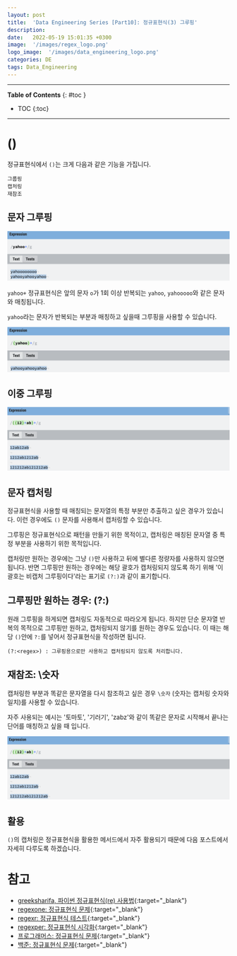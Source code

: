 ```yaml
---
layout: post
title:  'Data Engineering Series [Part10]: 정규표현식(3) 그루핑'
description: 
date:   2022-05-19 15:01:35 +0300
image:  '/images/regex_logo.png'
logo_image:  '/images/data_engineering_logo.png'
categories: DE
tags: Data_Engineering
---
```

---

**Table of Contents**
{: #toc }
*  TOC
{:toc}

---

# ()

정규표현식에서 `()`는 크게 다음과 같은 기능을 가집니다.  

```
그룹핑
캡처링
재참조
```

## 문자 그루핑

![](/images/regex_24.png)

`yahoo+` 정규표현식은 앞의 문자 `o`가 1회 이상 반복되는 `yahoo`, `yahooooo`와 같은 문자와 매칭됩니다.  

`yahoo`라는 문자가 반복되는 부분과 매칭하고 싶을때 그루핑을 사용할 수 있습니다.  

![](/images/regex_25.png)

## 이중 그루핑

![](/images/regex_26.png)

## 문자 캡처링

정규표현식을 사용할 때 매칭되는 문자열의 특정 부분만 추출하고 싶은 경우가 있습니다. 이런 경우에도 `()` 문자를 사용해서 캡처링할 수 있습니다.  

그루핑은 정규표현식으로 패턴을 만들기 위한 목적이고, 캡처링은 매칭된 문자열 중 특정 부분을 사용하기 위한 목적입니다.  

캡처링만 원하는 경우에는 그냥 `()`만 사용하고 뒤에 별다른 정량자를 사용하지 않으면 됩니다. 반면 그루핑만 원하는 경우에는 해당 괄호가 캡처링되지 않도록 하기 위해 '이 괄호는 비캡처 그루핑이다'라는 표기로 `(?:)`과 같이 표기합니다.  

## 그루핑만 원하는 경우: (?:)

원래 그루핑을 하게되면 캡처링도 자동적으로 따라오게 됩니다. 하지만 단순 문자열 반복의 목적으로 그루핑만 원하고, 캡처링되지 않기를 원하는 경우도 있습니다. 이 때는 해당 `()`안에 `?:`를 넣어서 정규표현식을 작성하면 됩니다.  

```
(?:<regex>) : 그루핑용으로만 사용하고 캡처링되지 않도록 처리합니다.
```

## 재참조: \숫자

캡처링한 부분과 똑같은 문자열을 다시 참조하고 싶은 경우 `\숫자` (숫자는 캡처링 숫자와 일치)를 사용할 수 있습니다.  

자주 사용되는 예시는 '토마토', '기러기', 'zabz'와 같이 똑같은 문자로 시작해서 끝나는 단어를 매칭하고 싶을 때 입니다.  

![](/images/regex_26.png)

## 활용

`()`의 캡처링은 정규표현식을 활용한 메서드에서 자주 활용되기 때문에 다음 포스트에서 자세히 다루도록 하겠습니다.  


# 참고
- [greeksharifa, 파이썬 정규표현식(re) 사용법](https://greeksharifa.github.io/정규표현식(re)/2018/07/20/regex-usage-01-basic/){:target="_blank"}
- [regexone: 정규표현식 문제](https://regexone.com){:target="_blank"}
- [regexr: 정규표현식 테스트](https://regexr.com){:target="_blank"}
- [regexper: 정규표현식 시각화](https://regexper.com){:target="_blank"}
- [프로그래머스: 정규표현식 문제](https://programmers.co.kr/learn/courses/11){:target="_blank"}
- [백준: 정규표현식 문제](https://www.acmicpc.net/workbook/view/6082){:target="_blank"}
